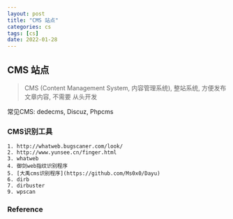 ```yaml
---
layout: post
title: "CMS 站点"
categories: cs
tags: [cs]
date: 2022-01-28
---
```


## CMS 站点

> CMS (Content Management System, 内容管理系统), 整站系统, 方便发布文章内容, 不需要
> 从头开发

常见CMS: dedecms, Discuz, Phpcms

### CMS识别工具

	1. http://whatweb.bugscaner.com/look/
	2. http://www.yunsee.cn/finger.html
	3. whatweb
	4. 御剑web指纹识别程序
	5. [大禹cms识别程序](https://github.com/Ms0x0/Dayu)
	6. dirb
	7. dirbuster
	9. wpscan



### Reference

